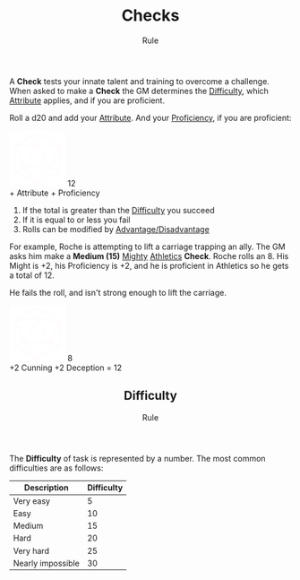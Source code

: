 <header>

# Checks

<p class="subheading">Rule</p>

</header>

A **Check** tests your innate talent and training to overcome a challenge. When asked to make a **Check** the GM determines the [Difficulty](#difficulty), which [Attribute](pages/characters/attributes.md) applies, and if you are proficient.

Roll a d20 and add your [Attribute](pages/characters/attributes.md). And your [Proficiency](pages/rules/proficiency.md), if you are proficient:

<div class="example-roll">
  <div class="roll">
    <img src="assets/images/d20.svg" style="width: 100px;">
    <span class="result">12</span>
  </div>
  +
  <span class="bonus"> <span class="caption">Attribute</span></span>
  +
  <span class="bonus"> <span class="caption">Proficiency</span></span>
</div>

  1. If the total is greater than the [Difficulty](#difficulty) you succeed
  2. If it is equal to or less you fail
  3. Rolls can be modified by [Advantage/Disadvantage](pages/rules/advantage.md)

For example, Roche is attempting to lift a carriage trapping an ally. The GM asks him make a **Medium (15)** [Mighty](pages/characters/attributes.md?id=might) [Athletics](pages/characters/skills.md#athletics) **Check**. Roche rolls an 8. His Might is +2, his Proficiency is +2, and he is proficient in Athletics so he gets a total of 12.

He fails the roll, and isn't strong enough to lift the carriage.

<div class="example-roll">
  <div class="roll">
    <img src="assets/images/d20.svg" style="width: 100px;">
    <span class="result">8</span>
  </div>
  <span class="bonus">+2 <span class="caption">Cunning</span></span>
  <span class="bonus">+2 <span class="caption">Deception</span></span>
  =
  12
</div>

<header>

## Difficulty

<p class="subheading">Rule</p>

</header>

The **Difficulty** of task is represented by a number. The most common difficulties are as follows:

| Description       | Difficulty  |
| ----------------- | ----------- |
| Very easy         | 5           |
| Easy              | 10          |
| Medium            | 15          |
| Hard              | 20          |
| Very hard         | 25          |
| Nearly impossible | 30          |
